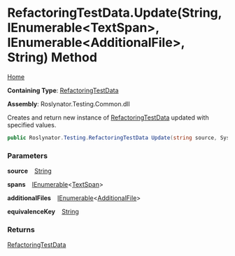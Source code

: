 # RefactoringTestData\.Update\(String, IEnumerable\<TextSpan\>, IEnumerable\<AdditionalFile\>, String\) Method

[Home](../../../../README.md)

**Containing Type**: [RefactoringTestData](../README.md)

**Assembly**: Roslynator\.Testing\.Common\.dll

  
Creates and return new instance of [RefactoringTestData](../README.md) updated with specified values\.

```csharp
public Roslynator.Testing.RefactoringTestData Update(string source, System.Collections.Generic.IEnumerable<Microsoft.CodeAnalysis.Text.TextSpan> spans, System.Collections.Generic.IEnumerable<Roslynator.Testing.AdditionalFile> additionalFiles, string equivalenceKey)
```

### Parameters

**source** &ensp; [String](https://docs.microsoft.com/en-us/dotnet/api/system.string)

**spans** &ensp; [IEnumerable](https://docs.microsoft.com/en-us/dotnet/api/system.collections.generic.ienumerable-1)\<[TextSpan](https://docs.microsoft.com/en-us/dotnet/api/microsoft.codeanalysis.text.textspan)\>

**additionalFiles** &ensp; [IEnumerable](https://docs.microsoft.com/en-us/dotnet/api/system.collections.generic.ienumerable-1)\<[AdditionalFile](../../AdditionalFile/README.md)\>

**equivalenceKey** &ensp; [String](https://docs.microsoft.com/en-us/dotnet/api/system.string)

### Returns

[RefactoringTestData](../README.md)

